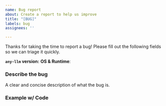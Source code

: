 ```yaml
---
name: Bug report
about: Create a report to help us improve
title: "[BUG]"
labels: bug
assignees: ''

---
```


Thanks for taking the time to report a bug! Please fill out the following fields so we can triage it quickly.

**`any-llm` version:**
**OS & Runtime**:

### Describe the bug
A clear and concise description of what the bug is.

### Example w/ Code
